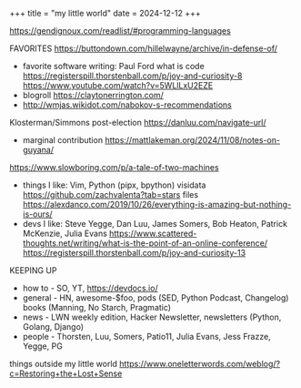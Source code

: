 +++
title = "my little world"
date = 2024-12-12
+++

https://gendignoux.com/readlist/#programming-languages

FAVORITES https://buttondown.com/hillelwayne/archive/in-defense-of/
* favorite software writing: Paul Ford what is code https://registerspill.thorstenball.com/p/joy-and-curiosity-8 https://www.youtube.com/watch?v=5WLlLxU2EZE
* blogroll https://claytonerrington.com/
* http://wmjas.wikidot.com/nabokov-s-recommendations

Klosterman/Simmons post-election
https://danluu.com/navigate-url/

* marginal contribution https://mattlakeman.org/2024/11/08/notes-on-guyana/

https://www.slowboring.com/p/a-tale-of-two-machines

* things I like: Vim, Python (pipx, bpython) visidata https://github.com/zachvalenta?tab=stars files https://alexdanco.com/2019/10/26/everything-is-amazing-but-nothing-is-ours/
* devs I like: Steve Yegge, Dan Luu, James Somers, Bob Heaton, Patrick McKenzie, Julia Evans https://www.scattered-thoughts.net/writing/what-is-the-point-of-an-online-conference/ https://registerspill.thorstenball.com/p/joy-and-curiosity-13

KEEPING UP
* how to - SO, YT, https://devdocs.io/
* general - HN, awesome-$foo, pods (SED, Python Podcast, Changelog) books (Manning, No Starch, Pragmatic)
* news - LWN weekly edition, Hacker Newsletter, newsletters (Python, Golang, Django)
* people - Thorsten, Luu, Somers, Patio11, Julia Evans, Jess Frazze, Yegge, PG

things outside my little world https://www.oneletterwords.com/weblog/?c=Restoring+the+Lost+Sense
